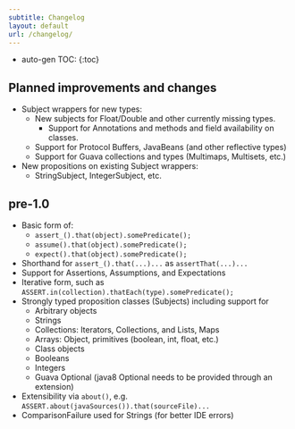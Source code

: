 ```yaml
---
subtitle: Changelog
layout: default
url: /changelog/
---
```


* auto-gen TOC:
{:toc}

Planned improvements and changes
--------------------------------

  - Subject wrappers for new types:
    - New subjects for Float/Double and other currently missing types.
	    - Support for Annotations and methods and field availability on classes.
    - Support for Protocol Buffers, JavaBeans (and other reflective types)
    - Support for Guava collections and types (Multimaps, Multisets, etc.)
  - New propositions on existing Subject wrappers:
    - StringSubject, IntegerSubject, etc.


pre-1.0
-------

  - Basic form of:
    - `assert_().that(object).somePredicate();`
    - `assume().that(object).somePredicate();`
    - `expect().that(object).somePredicate();`
  - Shorthand for `assert_().that(...)...` as `assertThat(...)...`
  - Support for Assertions, Assumptions, and Expectations
  - Iterative form, such as `ASSERT.in(collection).thatEach(type).somePredicate();`
  - Strongly typed proposition classes (Subjects) including support for
    - Arbitrary objects
    - Strings
    - Collections: Iterators, Collections, and Lists, Maps
    - Arrays: Object, primitives (boolean, int, float, etc.)
    - Class objects
    - Booleans
    - Integers
    - Guava Optional<T> (java8 Optional<T> needs to be provided through an extension) 
  - Extensibility via `about()`, e.g. `ASSERT.about(javaSources()).that(sourceFile)...`
  - ComparisonFailure used for Strings (for better IDE errors)
  
